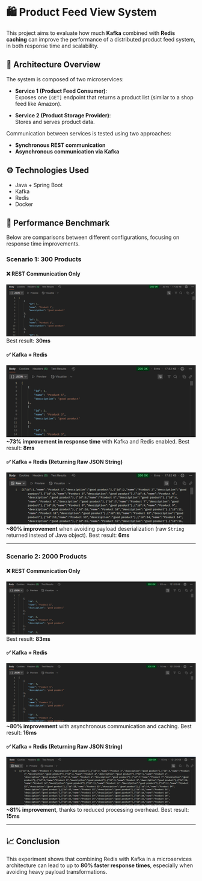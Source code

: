 # 🛍️ Product Feed View System

This project aims to evaluate how much **Kafka** combined with **Redis caching** 
can improve the performance of a distributed product feed system, in both response time and scalability.

## 📐 Architecture Overview

The system is composed of two microservices:

- **Service 1 (Product Feed Consumer)**:  
  Exposes one `[GET]` endpoint that returns a product list (similar to a shop feed like Amazon).

- **Service 2 (Product Storage Provider)**:  
  Stores and serves product data.

Communication between services is tested using two approaches:
- **Synchronous REST communication**
- **Asynchronous communication via Kafka**

## ⚙️ Technologies Used

- Java + Spring Boot
- Kafka
- Redis
- Docker

## 🚀 Performance Benchmark

Below are comparisons between different configurations, focusing on response time improvements.

### Scenario 1: 300 Products

#### ❌ REST Communication Only
![image](img/msWithoutRedis.png)
Best result: **30ms**

#### ✅ Kafka + Redis
![image](img/msWithRedis.png)
**~73% improvement in response time** with Kafka and Redis enabled.
Best result: **8ms**

#### ✅ Kafka + Redis (Returning Raw JSON String)
![image](img/msWithRedisString.png)
**~80% improvement** when avoiding payload deserialization (raw `String` returned instead of Java object).
Best result: **6ms**

---

### Scenario 2: 2000 Products

#### ❌ REST Communication Only
![image](img/msWithoutRedis2.png)
Best result: **83ms**

#### ✅ Kafka + Redis
![image](img/mswithRedis2.png)
**~80% improvement** with asynchronous communication and caching.
Best result: **16ms**

#### ✅ Kafka + Redis (Returning Raw JSON String)
![image](img/msWithRedisString2.png)
**~81% improvement**, thanks to reduced processing overhead.
Best result: **15ms**

---

## 📈 Conclusion

This experiment shows that combining Redis with Kafka in a microservices architecture can lead to up 
to **80% faster response times**, especially when avoiding heavy payload transformations.

